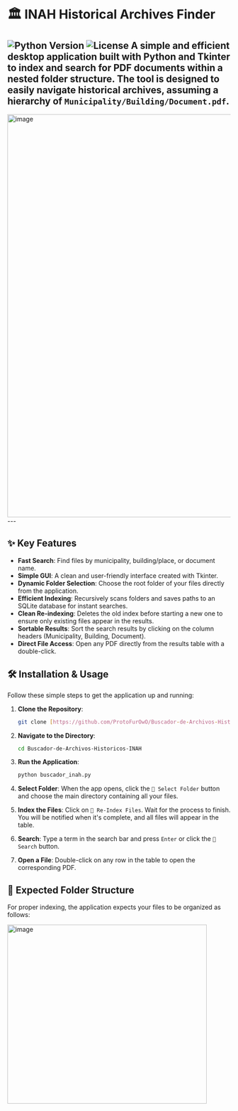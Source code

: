 # 🏛️ INAH Historical Archives Finder

![Python Version](https://img.shields.io/badge/python-3.x-blue.svg)
![License](https://img.shields.io/badge/license-MIT-green.svg)
A simple and efficient desktop application built with Python and Tkinter to index and search for PDF documents within a nested folder structure. The tool is designed to easily navigate historical archives, assuming a hierarchy of `Municipality/Building/Document.pdf`.
---
<img width="1235" height="907" alt="image" src="https://github.com/user-attachments/assets/081ca0e8-8d8a-4c73-a8cc-e128b7ad5141" />
---

## ✨ Key Features
* **Fast Search**: Find files by municipality, building/place, or document name.
* **Simple GUI**: A clean and user-friendly interface created with Tkinter.
* **Dynamic Folder Selection**: Choose the root folder of your files directly from the application.
* **Efficient Indexing**: Recursively scans folders and saves paths to an SQLite database for instant searches.
* **Clean Re-indexing**: Deletes the old index before starting a new one to ensure only existing files appear in the results.
* **Sortable Results**: Sort the search results by clicking on the column headers (Municipality, Building, Document).
* **Direct File Access**: Open any PDF directly from the results table with a double-click.

## 🛠️ Installation & Usage
Follow these simple steps to get the application up and running:
1.  **Clone the Repository**:
    ```bash
    git clone [https://github.com/ProtoFurOwO/Buscador-de-Archivos-Historicos-INAH.git](https://github.com/ProtoFurOwO/Buscador-de-Archivos-Historicos-INAH.git)
    ```

2.  **Navigate to the Directory**:
    ```bash
    cd Buscador-de-Archivos-Historicos-INAH
    ```

3.  **Run the Application**:
    ```bash
    python buscador_inah.py
    ```
4.  **Select Folder**: When the app opens, click the `📁 Select Folder` button and choose the main directory containing all your files.

5.  **Index the Files**: Click on `🔄 Re-Index Files`. Wait for the process to finish. You will be notified when it's complete, and all files will appear in the table.

6.  **Search**: Type a term in the search bar and press `Enter` or click the `🔎 Search` button.

7.  **Open a File**: Double-click on any row in the table to open the corresponding PDF.

## 📁 Expected Folder Structure

For proper indexing, the application expects your files to be organized as follows:

<img width="450" height="403" alt="image" src="https://github.com/user-attachments/assets/8a7d7e79-3d18-4b0d-8db1-39ae42b81f25" />

